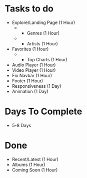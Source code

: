Tasks to do
====================

* Explore/Landing Page (1 Hour)
    * * Genres (1 Hour)
  * * Artists (1 Hour)
* Favorites (1 Hour)
    * * Top Charts (1 Hour)
* Audio Player (1 Hour)
* Video Player (1 Hour)
* Fix Navbar (1 Hour)
* Footer (1 Hour)
* Responsiveness (1 Day)
* Animation (1 Day)

Days To Complete
=========

* 5-8 Days

Done
=====

* Recent/Latest (1 Hour)
* Albums (1 Hour)
* Coming Soon (1 Hour)
